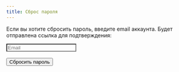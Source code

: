 ```yaml
---
title: Сброс пароля
---
```

<form id="password_reset_form">
<p>Если вы хотите сбросить пароль, введите email аккаунта. Будет отправлена ссылка для подтверждения:</p>
<input class="md-input" style="background-color: var(--md-code-bg-color)" id="email" type="email" placeholder="Email" autocapitalize="none" autocorrect="off"  spellcheck="false" />
<br/>
<br/>
<button class="md-button md-button--primary" type="submit">Сбросить пароль</button>


</form>
<p id="password_reset_success" style="display: none;">Подтверждение сброса пароля было отправлено. Проверьте вашу почту во входящих и в спаме. Как только вы перейдете по ссылке из письма вам будет предложено установить новый пароль.</p>



<script type="text/javascript">
  function ready() {
    initResetPassword()
  }

  document.addEventListener("DOMContentLoaded", ready)
</script>